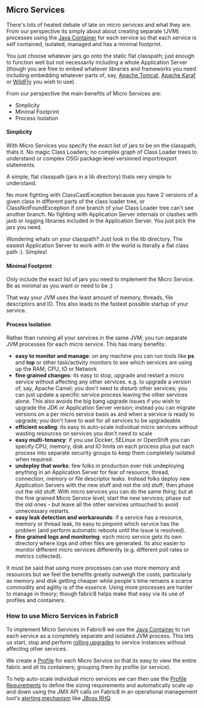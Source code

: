 ## Micro Services

There's lots of heated debate of late on micro services and what they are. From our perspective its simply about about creating separate (JVM) processes using the [Java Container](http://fabric8.io/gitbook/javaContainer.html) for each service so that each service is self contained, isolated, managed and has a minimal footprint.

You just choose whatever jars go onto the static flat classpath; just enough to function well but not necessarily including a whole Application Server (though you are free to embed whatever libraries and frameworks you need including embedding whatever parts of, say, [Apache Tomcat](http://tomcat.apache.org/), [Apache Karaf](http://karaf.apache.org/) or [WildFly](http://wildfly.org/) you wish to use).

From our perspective the main benefits of Micro Services are:

* Simplicity
* Minimal Footprint
* Process Isolation

#### Simplicity

With Micro Services you specify the exact list of jars to be on the classpath; thats it. No magic Class Loaders; no complex graph of Class Loader trees to understand or complex OSGi package level versioned import/export statements. 

A simple, flat classpath (jars in a lib directory) thats very simple to understand.  

No more fighting with ClassCastException because you have 2 versions of a given class in different parts of the class loader tree, or ClassNotFoundException if one branch of your Class Loader tree can't see another branch. No fighting with Application Server internals or clashes with jaxb or logging libraries included in the Application Server. You just pick the jars you need.

Wondering whats on your classpath? Just look in the lib directory. The easiest Application Server to work with in the world is literally a flat class path :). Simples!

#### Minimal Footprint

Only include the exact list of jars you need to implement the Micro Service. Be as minimal as you want or need to be :)

That way your JVM uses the least amount of memory, threads, file descriptors and IO. This also leads to the fastest possible startup of your service. 

#### Process Isolation

Rather than running all your services in the same JVM; you run separate JVM processes for each micro service. This has many benefits:

* **easy to monitor and manage**: on any machine you can run tools like **ps** and **top** or other task/activity monitors to see which services are using up the RAM, CPU, IO or Network
* **fine grained changes**: its easy to stop, upgrade and restart a micro service without affecting any other services. e.g. to upgrade a version of, say, Apache Camel; you don't need to disturb other services; you can just update a specific service process leaving the other services alone. This also avoids the big bang upgrade issues if you wish to upgrade the JDK or Application Server version; instead you can migrate versions on a per micro service basis as and when a service is ready to upgrade; you don't have to wait for all services to be upgradeable.
* **efficient scaling**: its easy to auto-scale individual micro services without wasting resources on services you don't need to scale
* **easy multi-tenancy**: if you use Docker, SELinux or OpenShift you can specify CPU, memory, disk and IO limits on each process plus put each process into separate security groups to keep them completely isolated when required.
* **undeploy that works**: few folks in production ever risk undeploying anything in an Application Server for fear of resource, thread, connection, memory or file descriptor leaks. Instead folks deploy new Application Servers with the new stuff and not the old stuff; then phase out the old stuff. With micro services you can do the same thing; but at the fine grained Micro Service level; start the new services; phase out the old ones - but leave all the other services untouched to avoid unnecessary restarts.
* **easy leak detection and workarounds**: if a service has a resource, memory or thread leak, its easy to pinpoint which service has the problem (and perform automatic reboots until the issue is resolved).
* **fine grained logs and monitoring**: each micro service gets its own directory where logs and other files are generated. Its also easier to monitor different micro services differently (e.g. different poll rates or metrics collected).

It must be said that using more processes can use more memory and resources but we feel the benefits greatly outweigh the costs; particularly as memory and disk getting cheaper while people's time remains a scarce commodity and agility is of the essence. Using more processes are harder to manage in theory; though fabric8 helps make that easy via its use of profiles and containers.

### How to use Micro Services in Fabric8

To implement Micro Services in Fabric8 we use the [Java Container](http://fabric8.io/gitbook/javaContainer.html) to run each service as a completely separate and isolated JVM process. This lets us start, stop and perform [rolling upgrades](http://fabric8.io/gitbook/rollingUpgrade.html) to service instances without affecting other services.

We create a [Profile](http://fabric8.io/gitbook/profiles.html) for each Micro Service so that its easy to view the entire fabric and all its containers; grouping them by profile (or service).

To help auto-scale individual micro services we can then use the [Profile Requirements](http://fabric8.io/gitbook/requirements.html) to define the sizing requirements and automatically scale up and down using the JMX API calls on Fabric8 in an operational management tool's [alerting mechanism](https://docs.jboss.org/author/display/RHQ/Alerts) like [JBoss RHQ](http://rhq.jboss.org/)




